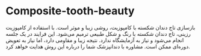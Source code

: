 # Composite-tooth-beauty
بازسازی تاج دندان شکسته با کامپوزیت، روشی زیبا و موثر است. با استفاده از کامپوزیت رزینی، تاج دندان شکسته با رنگ و شکل طبیعی ترمیم می‌شود. این فرایند در یک جلسه انجام می‌شود و نیاز به آزمایشگاه ندارد. نتیجه زیبا و مقاومی دارد، اما نیاز به تعویض دوره‌ای ممکن است. مشاوره با دندانپزشک شما را درباره این روش هدایت خواهد کرد.
